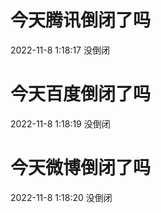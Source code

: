 # 今天腾讯倒闭了吗

2022-11-8 1:18:17 没倒闭

# 今天百度倒闭了吗

2022-11-8 1:18:19 没倒闭

# 今天微博倒闭了吗

2022-11-8 1:18:20 没倒闭

